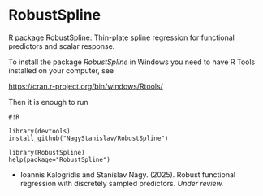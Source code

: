 # RobustSpline
R package RobustSpline: Thin-plate spline regression for functional predictors and scalar response.

To install the package *RobustSpline* in Windows you need to have R Tools installed on your computer, see 

https://cran.r-project.org/bin/windows/Rtools/

Then it is enough to run

```
#!R

library(devtools)
install_github("NagyStanislav/RobustSpline")

library(RobustSpline)
help(package="RobustSpline")
```

- Ioannis Kalogridis and Stanislav Nagy. (2025). Robust functional regression with discretely sampled predictors. _Under review._
